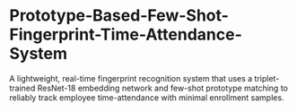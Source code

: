 # Prototype-Based-Few-Shot-Fingerprint-Time-Attendance-System
A lightweight, real-time fingerprint recognition system that uses a triplet-trained ResNet-18 embedding network and few-shot prototype matching to reliably track employee time-attendance with minimal enrollment samples.
